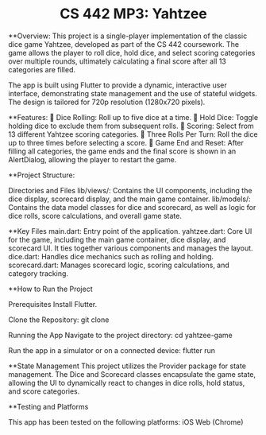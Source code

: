 
<div align="center"> <h1>CS 442 MP3: Yahtzee</h1> </div>

**Overview: 
This project is a single-player implementation of the classic dice game Yahtzee, developed as part of the CS 442 coursework. The game allows the player to roll dice, hold dice, and select scoring categories over multiple rounds, ultimately calculating a final score after all 13 categories are filled.

The app is built using Flutter to provide a dynamic, interactive user interface, demonstrating state management and the use of stateful widgets. The design is tailored for 720p resolution (1280x720 pixels).

**Features:
🎲 Dice Rolling: Roll up to five dice at a time.
🎯 Hold Dice: Toggle holding dice to exclude them from subsequent rolls.
📝 Scoring: Select from 13 different Yahtzee scoring categories.
🔄 Three Rolls Per Turn: Roll the dice up to three times before selecting a score.
🎉 Game End and Reset: After filling all categories, the game ends and the final score is shown in an AlertDialog, allowing the player to restart the game.

**Project Structure: 

Directories and Files
lib/views/: Contains the UI components, including the dice display, scorecard display, and the main game container.
lib/models/: Contains the data model classes for dice and scorecard, as well as logic for dice rolls, score calculations, and overall game state.

**Key Files
main.dart: Entry point of the application.
yahtzee.dart: Core UI for the game, including the main game container, dice display, and scorecard UI. It ties together various components and manages the layout.
dice.dart: Handles dice mechanics such as rolling and holding.
scorecard.dart: Manages scorecard logic, scoring calculations, and category tracking.

**How to Run the Project

Prerequisites
Install Flutter.

Clone the Repository:
git clone <repository-url> 

Running the App
Navigate to the project directory:
cd yahtzee-game

Run the app in a simulator or on a connected device:
flutter run

**State Management
This project utilizes the Provider package for state management. The Dice and Scorecard classes encapsulate the game state, allowing the UI to dynamically react to changes in dice rolls, hold status, and score categories.

**Testing and Platforms

This app has been tested on the following platforms:
iOS
Web (Chrome)
